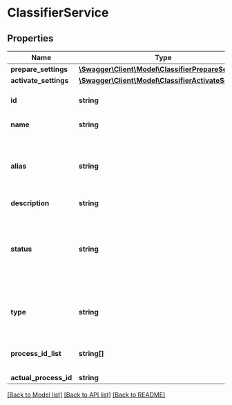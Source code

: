 # ClassifierService

## Properties
Name | Type | Description | Notes
------------ | ------------- | ------------- | -------------
**prepare_settings** | [**\Swagger\Client\Model\ClassifierPrepareSettings**](ClassifierPrepareSettings.md) |  | [optional] 
**activate_settings** | [**\Swagger\Client\Model\ClassifierActivateSettings**](ClassifierActivateSettings.md) |  | [optional] 
**id** | **string** | Service unique identifier. It cannot be modified. | [optional] 
**name** | **string** | User-defined name for the service | 
**alias** | **string** | Alias name of the service. Services can be accessed via this name.\r\nAlias can be modified. It is unique amongst the services. | [optional] 
**description** | **string** | Service description | [optional] 
**status** | **string** | New - the service was created | \r\nBusy - the service is working on something (e.g.: during the Prepare) | \r\nPrepared - the service was prepared so you can activate it to use | \r\nActive - the service so you can use it | [optional] 
**type** | **string** | Type of the service.\r\nCurrently supported types:\r\n- Classifier\r\n- Prc | 
**process_id_list** | **string[]** | Contains all the process ids which belong to this service | [optional] 
**actual_process_id** | **string** |  | [optional] 


[[Back to Model list]](../README.md#documentation-for-models) [[Back to API list]](../README.md#documentation-for-api-endpoints) [[Back to README]](../README.md)



